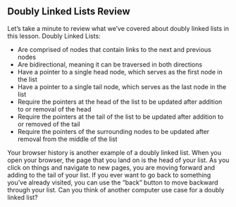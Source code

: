 ## Doubly Linked Lists Review

Let’s take a minute to review what we’ve covered about doubly linked lists in this lesson. Doubly Linked Lists:

- Are comprised of nodes that contain links to the next and previous nodes
- Are bidirectional, meaning it can be traversed in both directions
- Have a pointer to a single head node, which serves as the first node in the list
- Have a pointer to a single tail node, which serves as the last node in the list
- Require the pointers at the head of the list to be updated after addition to or removal of the head
- Require the pointers at the tail of the list to be updated after addition to or removed of the tail
- Require the pointers of the surrounding nodes to be updated after removal from the middle of the list

Your browser history is another example of a doubly linked list. When you open your browser, the page that you land on is the head of your list. As you click on things and navigate to new pages, you are moving forward and adding to the tail of your list. If you ever want to go back to something you’ve already visited, you can use the “back” button to move backward through your list. Can you think of another computer use case for a doubly linked list?
